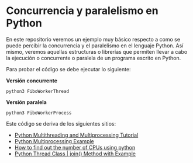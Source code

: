 # Concurrencia y paralelismo en Python

En este repositorio veremos un ejemplo muy básico respecto a como se puede percibir la concurrencia y el paralelismo en el lenguaje Python.
Así mismo, veremos aquellas estructuras o librerías que permiten llevar a cabo la ejecución o concurrente o paralela de un programa escrito en Python.

Para probar el código se debe ejecutar lo siguiente:

**Versión concurrente** 

```
python3 FiboWorkerThread
```

**Versión paralela**

```
python3 FiboWorkerProcess
```

Este código se deriva de los siguientes sitios:

- [Python Multithreading and Multiprocessing Tutorial](https://www.toptal.com/python/beginners-guide-to-concurrency-and-parallelism-in-python)
- [Python Multiprocessing Example](https://www.digitalocean.com/community/tutorials/python-multiprocessing-example)
- [How to find out the number of CPUs using python](https://stackoverflow.com/questions/1006289/how-to-find-out-the-number-of-cpus-using-python)
- [Python Thread Class | join() Method with Example](https://www.includehelp.com/python/thread-join-method-with-example.aspx)
